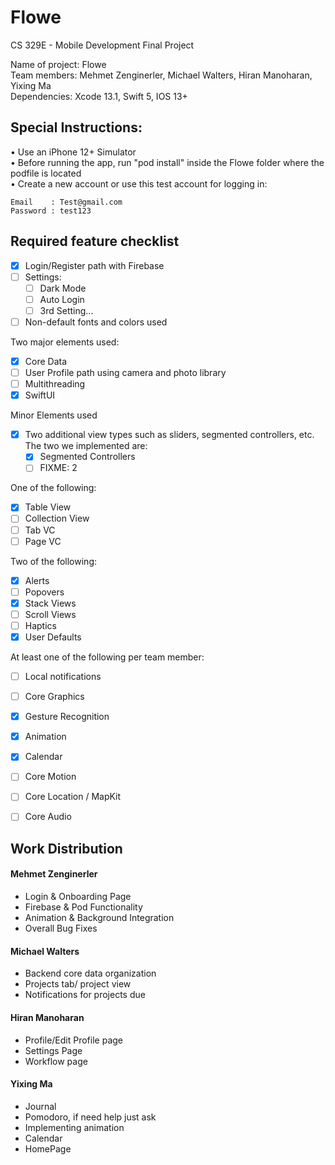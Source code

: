 # Flowe
CS 329E - Mobile Development Final Project

Name of project: Flowe  
Team members: Mehmet Zenginerler, Michael Walters, Hiran Manoharan, Yixing Ma  
Dependencies: Xcode 13.1, Swift 5, IOS 13+  


## Special Instructions:
• Use an iPhone 12+ Simulator  
• Before running the app, run "pod install" inside the Flowe folder where the podfile is located  
• Create a new account or use this test account for logging in:  
```
Email    : Test@gmail.com
Password : test123
```


## Required feature checklist
- [x] Login/Register path with Firebase
- [ ] Settings:
  - [ ] Dark Mode
  - [ ] Auto Login
  - [ ] 3rd Setting...
- [ ] Non-default fonts and colors used

Two major elements used:
- [x] Core Data
- [ ] User Profile path using camera and photo library
- [ ] Multithreading
- [x] SwiftUI

Minor Elements used
- [x] Two additional view types such as sliders, segmented controllers, etc. The two we implemented are:  
  - [X] Segmented Controllers
  - [ ] FIXME: 2

One of the following:
- [x] Table View
- [ ] Collection View
- [ ] Tab VC
- [ ] Page VC

Two of the following:
- [x] Alerts
- [ ] Popovers
- [x] Stack Views
- [ ] Scroll Views
- [ ] Haptics
- [x] User Defaults

At least one of the following per team member:
- [ ] Local notifications
- [ ] Core Graphics
- [x] Gesture Recognition
- [x] Animation
- [x] Calendar
- [ ] Core Motion
- [ ] Core Location / MapKit
- [ ] Core Audio


## Work Distribution

#### Mehmet Zenginerler
- Login & Onboarding Page
- Firebase & Pod Functionality
- Animation & Background Integration
- Overall Bug Fixes

#### Michael Walters
- Backend core data organization
- Projects tab/ project view
- Notifications for projects due

#### Hiran Manoharan
- Profile/Edit Profile page
- Settings Page
- Workflow page

#### Yixing Ma
- Journal
- Pomodoro, if need help just ask
- Implementing animation
- Calendar
- HomePage
